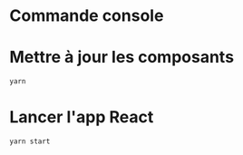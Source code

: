 Commande console
================

Mettre à jour les composants
============================

`yarn`

Lancer l'app React
==================

`yarn start`


